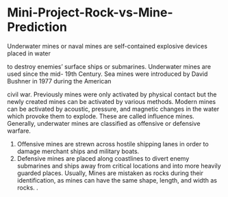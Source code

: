 # Mini-Project-Rock-vs-Mine-Prediction
Underwater mines or naval mines are self-contained explosive devices placed in water

to destroy enemies’ surface ships or submarines. Underwater mines are used since the mid-
19th Century. Sea mines were introduced by David Bushner in 1977 during the American

civil war. Previously mines were only activated by physical contact but the newly created
mines can be activated by various methods. Modern mines can be activated by acoustic,
pressure, and magnetic changes in the water which provoke them to explode. These are called
influence mines.
Generally, underwater mines are classified as offensive or defensive warfare.
1) Offensive mines are strewn across hostile shipping lanes in order to damage
merchant ships and military boats.
2) Defensive mines are placed along coastlines to divert enemy submarines and ships
away from critical locations and into more heavily guarded places. Usually, Mines are
mistaken as rocks during their identification, as mines can have the same shape, length, and
width as rocks. .
